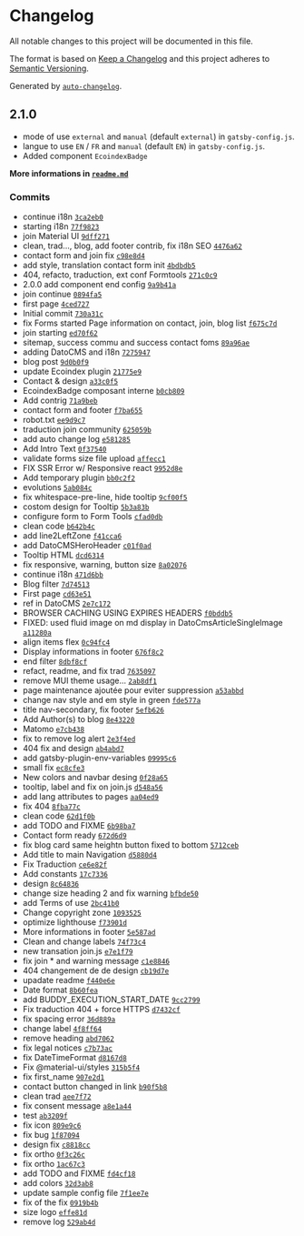 # Changelog

All notable changes to this project will be documented in this file.

The format is based on [Keep a Changelog](https://keepachangelog.com/en/1.0.0/)
and this project adheres to [Semantic Versioning](https://semver.org/spec/v2.0.0.html).

Generated by [`auto-changelog`](https://github.com/CookPete/auto-changelog).

## 2.1.0

- mode of use `external` and `manual` (default `external`) in `gatsby-config.js`.
- langue to use `EN` / `FR` and `manual` (default `EN`) in `gatsby-config.js`.
- Added component `EcoindexBadge`

**More informations in [`readme.md`](readme.md)**

### Commits

- continue i18n [`3ca2eb0`](https://github.com/NovaGaia/starter-nova-gatsby-tailwindcss-i18n/commit/3ca2eb0f518dc92ba90c752c240c8d7744905b09)
- starting i18n [`77f9823`](https://github.com/NovaGaia/starter-nova-gatsby-tailwindcss-i18n/commit/77f9823a40f4b436dd0256686cb54b4c9a609776)
- join Material UI [`9dff271`](https://github.com/NovaGaia/starter-nova-gatsby-tailwindcss-i18n/commit/9dff2716e884f5d434beb5639a9b5f331011dd82)
- clean, trad..., blog, add footer contrib, fix i18n SEO [`4476a62`](https://github.com/NovaGaia/starter-nova-gatsby-tailwindcss-i18n/commit/4476a62b1d26c3536f9d39be1f1ce7150dba8e3d)
- contact form and join fix [`c98e8d4`](https://github.com/NovaGaia/starter-nova-gatsby-tailwindcss-i18n/commit/c98e8d498a8e75c594fc4fc2f1b41b0e309b97a5)
- add style, translation contact form init [`4bdbdb5`](https://github.com/NovaGaia/starter-nova-gatsby-tailwindcss-i18n/commit/4bdbdb52f7b4510b6cb468ce7ee774d2d5802a03)
- 404, refacto, traduction, ext conf Formtools [`271c0c9`](https://github.com/NovaGaia/starter-nova-gatsby-tailwindcss-i18n/commit/271c0c9a359bef9660e47cfa8dc5a0ef627f05e7)
- 2.0.0 add component end config [`9a9b41a`](https://github.com/NovaGaia/starter-nova-gatsby-tailwindcss-i18n/commit/9a9b41a271ac720dd86ff7c03d850fc1636c9d93)
- join continue [`0894fa5`](https://github.com/NovaGaia/starter-nova-gatsby-tailwindcss-i18n/commit/0894fa5d3252f2553ef9ebd7310b8667432e4a43)
- first page [`4ced727`](https://github.com/NovaGaia/starter-nova-gatsby-tailwindcss-i18n/commit/4ced7272edd186f7bcc9256ddd93c8f1db6a4ad2)
- Initial commit [`730a31c`](https://github.com/NovaGaia/starter-nova-gatsby-tailwindcss-i18n/commit/730a31cfbd2b6d3e7e4f4c04a81662dac7c8fe8e)
- fix Forms started Page information on contact, join, blog list [`f675c7d`](https://github.com/NovaGaia/starter-nova-gatsby-tailwindcss-i18n/commit/f675c7d23fa5fbfca079157bacfc6da9fc459490)
- join starting [`ed70f62`](https://github.com/NovaGaia/starter-nova-gatsby-tailwindcss-i18n/commit/ed70f6208dc77653377498cf636d062bab5235e6)
- sitemap, success commu and success contact foms [`89a96ae`](https://github.com/NovaGaia/starter-nova-gatsby-tailwindcss-i18n/commit/89a96ae6b5d3e3791cdd8fe71629e22dd3b89baf)
- adding DatoCMS and i18n [`7275947`](https://github.com/NovaGaia/starter-nova-gatsby-tailwindcss-i18n/commit/72759479f585e5d4332cea479929b31f4e8323ed)
- blog post [`9d0b0f9`](https://github.com/NovaGaia/starter-nova-gatsby-tailwindcss-i18n/commit/9d0b0f931b0710efc5cf11b1d07e60360fc72bef)
- update Ecoindex plugin [`21775e9`](https://github.com/NovaGaia/starter-nova-gatsby-tailwindcss-i18n/commit/21775e9897b84f6027c31c5bd8725c3473972a66)
- Contact & design [`a33c0f5`](https://github.com/NovaGaia/starter-nova-gatsby-tailwindcss-i18n/commit/a33c0f532f7ce5be258e36069ab8f7a91a20a93a)
- EcoindexBadge composant interne [`b0cb809`](https://github.com/NovaGaia/starter-nova-gatsby-tailwindcss-i18n/commit/b0cb8092da0d3f5aa76790aed56bc66d91787601)
- Add contrig [`71a9beb`](https://github.com/NovaGaia/starter-nova-gatsby-tailwindcss-i18n/commit/71a9beb549421558c068da9d4eea3d2e7fd9db09)
- contact form and footer [`f7ba655`](https://github.com/NovaGaia/starter-nova-gatsby-tailwindcss-i18n/commit/f7ba65595b018aa1a01d219dafb2af9186a64e47)
- robot.txt [`ee9d9c7`](https://github.com/NovaGaia/starter-nova-gatsby-tailwindcss-i18n/commit/ee9d9c7bef08e6d84d99106ee884c5719c55cf45)
- traduction join community [`625059b`](https://github.com/NovaGaia/starter-nova-gatsby-tailwindcss-i18n/commit/625059b0c362af3c248a6ef4ca74d08d554518b8)
- add auto change log [`e581285`](https://github.com/NovaGaia/starter-nova-gatsby-tailwindcss-i18n/commit/e5812857cc2665423aba62abedf4c1c40a54b082)
- Add Intro Text [`0f37540`](https://github.com/NovaGaia/starter-nova-gatsby-tailwindcss-i18n/commit/0f3754033fb4fd548615b9dd46d4a6504b2b150d)
- validate forms size file upload [`affecc1`](https://github.com/NovaGaia/starter-nova-gatsby-tailwindcss-i18n/commit/affecc13718202fe512a0a10110c337024c30c38)
- FIX SSR Error w/ Responsive react [`9952d8e`](https://github.com/NovaGaia/starter-nova-gatsby-tailwindcss-i18n/commit/9952d8e009bcf97083a20a58abd063a632a538ab)
- Add temporary plugin [`bb0c2f2`](https://github.com/NovaGaia/starter-nova-gatsby-tailwindcss-i18n/commit/bb0c2f26e23a5f529abaeb032b1681511fc14b6f)
- evolutions [`5ab084c`](https://github.com/NovaGaia/starter-nova-gatsby-tailwindcss-i18n/commit/5ab084c502bbc5d35a411273d8b168be8493550a)
- fix whitespace-pre-line, hide tooltip [`9cf00f5`](https://github.com/NovaGaia/starter-nova-gatsby-tailwindcss-i18n/commit/9cf00f5edaa847e66a28433982b54224fcd1301b)
- costom design for Tooltip [`5b3a83b`](https://github.com/NovaGaia/starter-nova-gatsby-tailwindcss-i18n/commit/5b3a83bf5cb65f36987c9c8495536b0a841c8701)
- configure form to Form Tools [`cfad0db`](https://github.com/NovaGaia/starter-nova-gatsby-tailwindcss-i18n/commit/cfad0db20ee4e1d039ab9d95a2c8240cf14fdc4f)
- clean code [`b642b4c`](https://github.com/NovaGaia/starter-nova-gatsby-tailwindcss-i18n/commit/b642b4c12eb72600db31e92a5d1ee8f7ebb97acd)
- add line2LeftZone [`f41cca6`](https://github.com/NovaGaia/starter-nova-gatsby-tailwindcss-i18n/commit/f41cca62150978c8f0971a819671e42489f9534e)
- add DatoCMSHeroHeader [`c01f0ad`](https://github.com/NovaGaia/starter-nova-gatsby-tailwindcss-i18n/commit/c01f0adde8f145aa8f968f14f1ab3efe283e7f8b)
- Tooltip HTML [`dcd6314`](https://github.com/NovaGaia/starter-nova-gatsby-tailwindcss-i18n/commit/dcd63145f662c470d633dc189094576885180816)
- fix responsive, warning, button size [`8a02076`](https://github.com/NovaGaia/starter-nova-gatsby-tailwindcss-i18n/commit/8a020762a1c3478c0f9bb12f39109b560440c1c8)
- continue i18n [`471d6bb`](https://github.com/NovaGaia/starter-nova-gatsby-tailwindcss-i18n/commit/471d6bb9efd949be2f72fcda041b7512deca8607)
- Blog filter [`7d74513`](https://github.com/NovaGaia/starter-nova-gatsby-tailwindcss-i18n/commit/7d7451317a2e8ad00f4361f550b75a2ff198353c)
- First page [`cd63e51`](https://github.com/NovaGaia/starter-nova-gatsby-tailwindcss-i18n/commit/cd63e51c5f5a830c7b026fcea717f713a6eb44c0)
- ref in DatoCMS [`2e7c172`](https://github.com/NovaGaia/starter-nova-gatsby-tailwindcss-i18n/commit/2e7c1722454d317b7903be19f438115799e5ef69)
- BROWSER CACHING USING EXPIRES HEADERS [`f0bddb5`](https://github.com/NovaGaia/starter-nova-gatsby-tailwindcss-i18n/commit/f0bddb568f53f977981d27c71f4833264e74c9de)
- FIXED: used fluid image on md display in DatoCmsArticleSingleImage [`a11280a`](https://github.com/NovaGaia/starter-nova-gatsby-tailwindcss-i18n/commit/a11280acd1695742fcefe9c912b5e1ce5c7963d7)
- align items flex [`0c94fc4`](https://github.com/NovaGaia/starter-nova-gatsby-tailwindcss-i18n/commit/0c94fc4572410d4f58f33dd8e22c3f9b7b63c9d8)
- Display informations in footer [`676f8c2`](https://github.com/NovaGaia/starter-nova-gatsby-tailwindcss-i18n/commit/676f8c2193c2b7607f3dc561c08ce164dfe23732)
- end filter [`8dbf8cf`](https://github.com/NovaGaia/starter-nova-gatsby-tailwindcss-i18n/commit/8dbf8cf6d4b9e9d7b6bb318f1843caf9ef257e8d)
- refact, readme, and fix trad [`7635097`](https://github.com/NovaGaia/starter-nova-gatsby-tailwindcss-i18n/commit/763509722fde0e23f0787977c74fe1e9c16f3ae0)
- remove MUI theme usage... [`2ab8df1`](https://github.com/NovaGaia/starter-nova-gatsby-tailwindcss-i18n/commit/2ab8df1607d949e0a41950efd63f8253c639e9fe)
- page maintenance ajoutée pour eviter suppression [`a53abbd`](https://github.com/NovaGaia/starter-nova-gatsby-tailwindcss-i18n/commit/a53abbd47e42fa70e5d9f0eadcf264979c827b73)
- change nav style and em style in green [`fde577a`](https://github.com/NovaGaia/starter-nova-gatsby-tailwindcss-i18n/commit/fde577ac9d717f1dfabfd40e938b8a4e52993394)
- title nav-secondary, fix footer [`5efb626`](https://github.com/NovaGaia/starter-nova-gatsby-tailwindcss-i18n/commit/5efb626331f6d00f9bc78a9a6c8bc2b108b94571)
- Add Author(s) to blog [`8e43220`](https://github.com/NovaGaia/starter-nova-gatsby-tailwindcss-i18n/commit/8e43220a39f3bbe2941bc3c461e75bceb9fd383b)
- Matomo [`e7cb438`](https://github.com/NovaGaia/starter-nova-gatsby-tailwindcss-i18n/commit/e7cb43847d566b7b56dd4e4b69cbf798db684ee8)
- fix to remove log alert [`2e3f4ed`](https://github.com/NovaGaia/starter-nova-gatsby-tailwindcss-i18n/commit/2e3f4edd11dfb26c495ed1dc0009ac9fc924c7fd)
- 404 fix and design [`ab4abd7`](https://github.com/NovaGaia/starter-nova-gatsby-tailwindcss-i18n/commit/ab4abd7f0d729c2856119cb9c0dd6175b974a3c4)
- add gatsby-plugin-env-variables [`09995c6`](https://github.com/NovaGaia/starter-nova-gatsby-tailwindcss-i18n/commit/09995c61dee33a22924fb8de2f70ac6d96599d21)
- small fix [`ec8cfe3`](https://github.com/NovaGaia/starter-nova-gatsby-tailwindcss-i18n/commit/ec8cfe351fc88353f8cb2754d6e7327b035a8c75)
- New colors and navbar desing [`0f28a65`](https://github.com/NovaGaia/starter-nova-gatsby-tailwindcss-i18n/commit/0f28a6567c4cba53721e18d54cdee3d9742cc530)
- tooltip, label and fix on join.js [`d548a56`](https://github.com/NovaGaia/starter-nova-gatsby-tailwindcss-i18n/commit/d548a56d1101c6857e87fc9bbab805dc8a123b90)
- add lang attributes to pages [`aa04ed9`](https://github.com/NovaGaia/starter-nova-gatsby-tailwindcss-i18n/commit/aa04ed99e740f2bdb049b37d17f016977f025de2)
- fix 404 [`8fba77c`](https://github.com/NovaGaia/starter-nova-gatsby-tailwindcss-i18n/commit/8fba77cd89147012564312db8da65156f9415475)
- clean code [`62d1f0b`](https://github.com/NovaGaia/starter-nova-gatsby-tailwindcss-i18n/commit/62d1f0bfd5563a46cf27c31b83aa24bddf094a67)
- add TODO and FIXME [`6b98ba7`](https://github.com/NovaGaia/starter-nova-gatsby-tailwindcss-i18n/commit/6b98ba7686dd56a63ae565353ea1259a727abdc8)
- Contact form ready [`672d6d9`](https://github.com/NovaGaia/starter-nova-gatsby-tailwindcss-i18n/commit/672d6d9d5709c95cb4aa9f43bfcb66e9af175c0e)
- fix blog card same heightn button fixed to bottom [`5712ceb`](https://github.com/NovaGaia/starter-nova-gatsby-tailwindcss-i18n/commit/5712ceb5f711d7115ddbd2a4ea9d704671a61b8f)
- Add title to main Navigation [`d5880d4`](https://github.com/NovaGaia/starter-nova-gatsby-tailwindcss-i18n/commit/d5880d4b16b0c0db42e09831a59feb6164254bd0)
- Fix Traduction [`ce6e82f`](https://github.com/NovaGaia/starter-nova-gatsby-tailwindcss-i18n/commit/ce6e82fddf52ddada29a7efcdd81b7f3d5bd679b)
- Add constants [`17c7336`](https://github.com/NovaGaia/starter-nova-gatsby-tailwindcss-i18n/commit/17c733649582dfcab0703a7993179d1e37d3e845)
- design [`8c64836`](https://github.com/NovaGaia/starter-nova-gatsby-tailwindcss-i18n/commit/8c648361f312adc5cb1ac89cbcb807bfbcb7f4be)
- change size heading 2 and fix warning [`bfbde50`](https://github.com/NovaGaia/starter-nova-gatsby-tailwindcss-i18n/commit/bfbde507e43474450e39dbf9bba169bef6a282b1)
- add Terms of use [`2bc41b0`](https://github.com/NovaGaia/starter-nova-gatsby-tailwindcss-i18n/commit/2bc41b031a56d3a47acfda13756b6e2dc92a1516)
- Change copyright zone [`1093525`](https://github.com/NovaGaia/starter-nova-gatsby-tailwindcss-i18n/commit/1093525fd7ce55fa94155710fe6933e887aeb00b)
- optimize lighthouse [`f73901d`](https://github.com/NovaGaia/starter-nova-gatsby-tailwindcss-i18n/commit/f73901dcf4dea9f40a7941556de1b1665cde04f7)
- More informations in footer [`5e587ad`](https://github.com/NovaGaia/starter-nova-gatsby-tailwindcss-i18n/commit/5e587ad3fbe12fa196121f0e531d4cf4ebcae58a)
- Clean and change labels [`74f73c4`](https://github.com/NovaGaia/starter-nova-gatsby-tailwindcss-i18n/commit/74f73c45bec4fb0ab64bddeb03627afa870e9e3a)
- new transation join.js [`e7e1f79`](https://github.com/NovaGaia/starter-nova-gatsby-tailwindcss-i18n/commit/e7e1f79d102f0c6256990a0e88decf4b756b00c4)
- fix join \* and warning message [`c1e8846`](https://github.com/NovaGaia/starter-nova-gatsby-tailwindcss-i18n/commit/c1e8846b60219ed265b53d6ebdc216a2ded66c7d)
- 404 changement de de design [`cb19d7e`](https://github.com/NovaGaia/starter-nova-gatsby-tailwindcss-i18n/commit/cb19d7e75f197c4b28e43b6001881124a38335bc)
- upadate readme [`f440e6e`](https://github.com/NovaGaia/starter-nova-gatsby-tailwindcss-i18n/commit/f440e6e8df809dcde910f300b1f4b16907f34499)
- Date format [`8b60fea`](https://github.com/NovaGaia/starter-nova-gatsby-tailwindcss-i18n/commit/8b60fea68f0fc8094eb5c85a545aae6fedb7f0e3)
- add BUDDY_EXECUTION_START_DATE [`9cc2799`](https://github.com/NovaGaia/starter-nova-gatsby-tailwindcss-i18n/commit/9cc2799c9d43d52ef7481f08c78b85e1baf9f1bc)
- Fix traduction 404 + force HTTPS [`d7432cf`](https://github.com/NovaGaia/starter-nova-gatsby-tailwindcss-i18n/commit/d7432cf7564d4eba633745eee20046c9fe31bcd9)
- fix spacing error [`36d889a`](https://github.com/NovaGaia/starter-nova-gatsby-tailwindcss-i18n/commit/36d889a622186ac3acf6c4aa17599c6f320f68c9)
- change label [`4f8ff64`](https://github.com/NovaGaia/starter-nova-gatsby-tailwindcss-i18n/commit/4f8ff648e38a7322ee278194903a6bcb5b0de82e)
- remove heading [`abd7062`](https://github.com/NovaGaia/starter-nova-gatsby-tailwindcss-i18n/commit/abd70621dd0e60a1128bafcd3cbbf60957f00bb2)
- fix legal notices [`c7b73ac`](https://github.com/NovaGaia/starter-nova-gatsby-tailwindcss-i18n/commit/c7b73ac422605734e17d2ea72be62e6df5ef4281)
- fix DateTimeFormat [`d8167d8`](https://github.com/NovaGaia/starter-nova-gatsby-tailwindcss-i18n/commit/d8167d8fcc13e92a9e7a39ed4b714957ccf10dd7)
- Fix @material-ui/styles [`315b5f4`](https://github.com/NovaGaia/starter-nova-gatsby-tailwindcss-i18n/commit/315b5f4c481ebb288edcffc8ece77233b0bd90da)
- fix first_name [`907e2d1`](https://github.com/NovaGaia/starter-nova-gatsby-tailwindcss-i18n/commit/907e2d1bc7444191fd080d147c377b80eed3b63d)
- contact button changed in link [`b90f5b8`](https://github.com/NovaGaia/starter-nova-gatsby-tailwindcss-i18n/commit/b90f5b8655807857efde5cc6a1cbf16a00295d64)
- clean trad [`aee7f72`](https://github.com/NovaGaia/starter-nova-gatsby-tailwindcss-i18n/commit/aee7f72ebaaba7939533eb3c005cbd2652ca55fe)
- fix consent message [`a8e1a44`](https://github.com/NovaGaia/starter-nova-gatsby-tailwindcss-i18n/commit/a8e1a44eeab9f32def3bba69d279fe4aa1b2cfba)
- test [`ab3209f`](https://github.com/NovaGaia/starter-nova-gatsby-tailwindcss-i18n/commit/ab3209fbf4e3089dc5e70b774c05f549fac980b4)
- fix icon [`809e9c6`](https://github.com/NovaGaia/starter-nova-gatsby-tailwindcss-i18n/commit/809e9c6774acbb9555c4401595ce63ba627f7b66)
- fix bug [`1f87094`](https://github.com/NovaGaia/starter-nova-gatsby-tailwindcss-i18n/commit/1f870948856ff711596bc3a2836c176d2b223b00)
- design fix [`c8818cc`](https://github.com/NovaGaia/starter-nova-gatsby-tailwindcss-i18n/commit/c8818cc989d025d2959fd6137605bb892967b456)
- fix ortho [`0f3c26c`](https://github.com/NovaGaia/starter-nova-gatsby-tailwindcss-i18n/commit/0f3c26cd11280145b70f734e00668f0d3baccae1)
- fix ortho [`1ac67c3`](https://github.com/NovaGaia/starter-nova-gatsby-tailwindcss-i18n/commit/1ac67c3ad8e717e06f0847a410c798486de9d94e)
- add TODO and FIXME [`fd4cf18`](https://github.com/NovaGaia/starter-nova-gatsby-tailwindcss-i18n/commit/fd4cf18ef46ec0f5caa74b8d1c8dc3e08cab0d20)
- add colors [`32d3ab8`](https://github.com/NovaGaia/starter-nova-gatsby-tailwindcss-i18n/commit/32d3ab8e2d7a1ed1e7a242033283bb2568546cd2)
- update sample config file [`7f1ee7e`](https://github.com/NovaGaia/starter-nova-gatsby-tailwindcss-i18n/commit/7f1ee7e3e57049a41514ccdd53c83865427a2432)
- fix of the fix [`0919b4b`](https://github.com/NovaGaia/starter-nova-gatsby-tailwindcss-i18n/commit/0919b4ba4eb0725aa6b4cd4103c15099fac16ca4)
- size logo [`effe81d`](https://github.com/NovaGaia/starter-nova-gatsby-tailwindcss-i18n/commit/effe81ddf80671c9ca646765f48239f042f26f34)
- remove log [`529ab4d`](https://github.com/NovaGaia/starter-nova-gatsby-tailwindcss-i18n/commit/529ab4d407799d168c780b88cedab4ed51f59cea)

